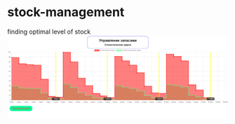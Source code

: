 # stock-management
finding optimal level of stock
![Image alt](https://github.com/Unleashed97/stock-management/raw/master/images/screen.png)
